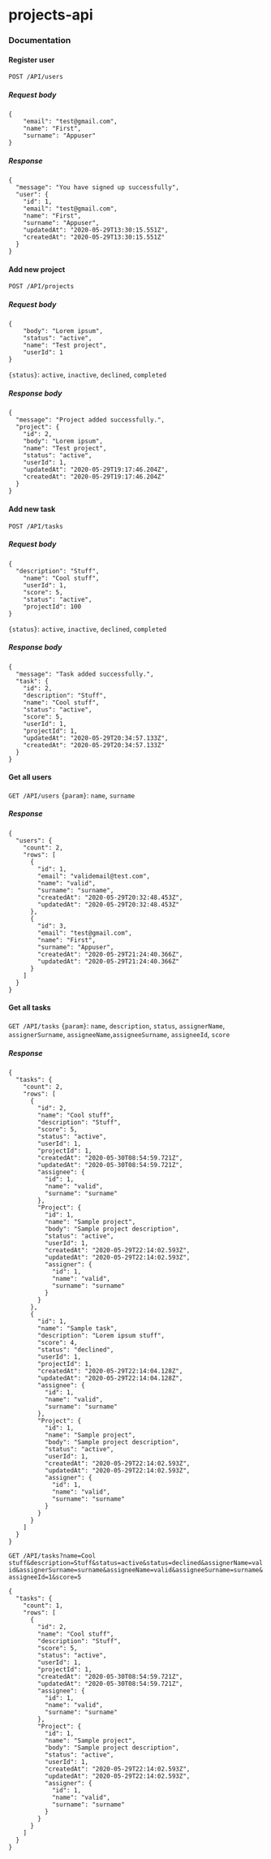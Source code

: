 # projects-api

### Documentation

#### Register user

`POST /API/users`

##### Request body

```
{
	"email": "test@gmail.com",
	"name": "First",
	"surname": "Appuser"
}
```

##### Response

```
{
  "message": "You have signed up successfully",
  "user": {
    "id": 1,
    "email": "test@gmail.com",
    "name": "First",
    "surname": "Appuser",
    "updatedAt": "2020-05-29T13:30:15.551Z",
    "createdAt": "2020-05-29T13:30:15.551Z"
  }
}
```

#### Add new project

`POST /API/projects`

##### Request body

```
{
	"body": "Lorem ipsum",
	"status": "active",
	"name": "Test project",
	"userId": 1
}
```

`{status}`: `active`, `inactive`, `declined`, `completed`

##### Response body

```
{
  "message": "Project added successfully.",
  "project": {
    "id": 2,
    "body": "Lorem ipsum",
    "name": "Test project",
    "status": "active",
    "userId": 1,
    "updatedAt": "2020-05-29T19:17:46.204Z",
    "createdAt": "2020-05-29T19:17:46.204Z"
  }
}
```

#### Add new task

`POST /API/tasks`

##### Request body

```
{
  "description": "Stuff",
	"name": "Cool stuff",
	"userId": 1,
	"score": 5,
	"status": "active",
	"projectId": 100
}
```

`{status}`: `active`, `inactive`, `declined`, `completed`

##### Response body

```
{
  "message": "Task added successfully.",
  "task": {
    "id": 2,
    "description": "Stuff",
    "name": "Cool stuff",
    "status": "active",
    "score": 5,
    "userId": 1,
    "projectId": 1,
    "updatedAt": "2020-05-29T20:34:57.133Z",
    "createdAt": "2020-05-29T20:34:57.133Z"
  }
}
```

#### Get all users

`GET /API/users`
`{param}`: `name`, `surname`

##### Response

```
{
  "users": {
    "count": 2,
    "rows": [
      {
        "id": 1,
        "email": "validemail@test.com",
        "name": "valid",
        "surname": "surname",
        "createdAt": "2020-05-29T20:32:48.453Z",
        "updatedAt": "2020-05-29T20:32:48.453Z"
      },
      {
        "id": 3,
        "email": "test@gmail.com",
        "name": "First",
        "surname": "Appuser",
        "createdAt": "2020-05-29T21:24:40.366Z",
        "updatedAt": "2020-05-29T21:24:40.366Z"
      }
    ]
  }
}
```

#### Get all tasks

`GET /API/tasks`
`{param}`: `name`, `description`, `status`, `assignerName`, `assignerSurname`,
`assigneeName`,`assigneeSurname`, `assigneeId`, `score`

##### Response

```
{
  "tasks": {
    "count": 2,
    "rows": [
      {
        "id": 2,
        "name": "Cool stuff",
        "description": "Stuff",
        "score": 5,
        "status": "active",
        "userId": 1,
        "projectId": 1,
        "createdAt": "2020-05-30T08:54:59.721Z",
        "updatedAt": "2020-05-30T08:54:59.721Z",
        "assignee": {
          "id": 1,
          "name": "valid",
          "surname": "surname"
        },
        "Project": {
          "id": 1,
          "name": "Sample project",
          "body": "Sample project description",
          "status": "active",
          "userId": 1,
          "createdAt": "2020-05-29T22:14:02.593Z",
          "updatedAt": "2020-05-29T22:14:02.593Z",
          "assigner": {
            "id": 1,
            "name": "valid",
            "surname": "surname"
          }
        }
      },
      {
        "id": 1,
        "name": "Sample task",
        "description": "Lorem ipsum stuff",
        "score": 4,
        "status": "declined",
        "userId": 1,
        "projectId": 1,
        "createdAt": "2020-05-29T22:14:04.128Z",
        "updatedAt": "2020-05-29T22:14:04.128Z",
        "assignee": {
          "id": 1,
          "name": "valid",
          "surname": "surname"
        },
        "Project": {
          "id": 1,
          "name": "Sample project",
          "body": "Sample project description",
          "status": "active",
          "userId": 1,
          "createdAt": "2020-05-29T22:14:02.593Z",
          "updatedAt": "2020-05-29T22:14:02.593Z",
          "assigner": {
            "id": 1,
            "name": "valid",
            "surname": "surname"
          }
        }
      }
    ]
  }
}
```

`GET /API/tasks?name=Cool stuff&description=Stuff&status=active&status=declined&assignerName=valid&assignerSurname=surname&assigneeName=valid&assigneeSurname=surname&assigneeId=1&score=5`

```
{
  "tasks": {
    "count": 1,
    "rows": [
      {
        "id": 2,
        "name": "Cool stuff",
        "description": "Stuff",
        "score": 5,
        "status": "active",
        "userId": 1,
        "projectId": 1,
        "createdAt": "2020-05-30T08:54:59.721Z",
        "updatedAt": "2020-05-30T08:54:59.721Z",
        "assignee": {
          "id": 1,
          "name": "valid",
          "surname": "surname"
        },
        "Project": {
          "id": 1,
          "name": "Sample project",
          "body": "Sample project description",
          "status": "active",
          "userId": 1,
          "createdAt": "2020-05-29T22:14:02.593Z",
          "updatedAt": "2020-05-29T22:14:02.593Z",
          "assigner": {
            "id": 1,
            "name": "valid",
            "surname": "surname"
          }
        }
      }
    ]
  }
}
```
